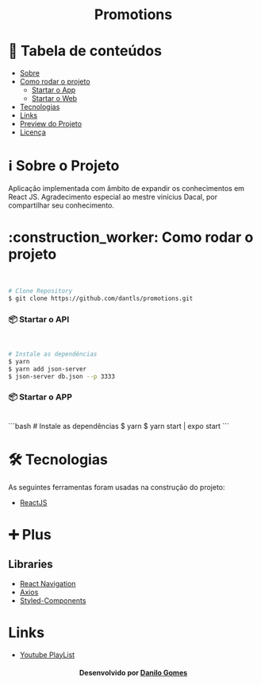 <h1 align="center" name="title">Promotions</h1>


# :pushpin: Tabela de conteúdos
<!--ts-->
   * [Sobre](#sobre)
   * [Como rodar o projeto](#run)
      * [Startar o App](#api)
      * [Startar o Web](#web)
   * [Tecnologias](#tecnologias)
   * [Links](#links)
   * [Preview do Projeto](#preview)
   * [Licença](#license)
<!--te-->


<h1 name="sobre">ℹ Sobre o Projeto</h1>
Aplicação implementada com âmbito de expandir os conhecimentos em React JS.
Agradecimento especial ao mestre vinícius Dacal, por compartilhar seu conhecimento.

<h1 name="run">:construction_worker: Como rodar o projeto</h1> <br>

```bash
# Clone Repository
$ git clone https://github.com/dantls/promotions.git
```


<h3 name='api'>📦 Startar o API</h3><br>

```bash
# Instale as dependências
$ yarn
$ yarn add json-server
$ json-server db.json --p 3333
```
<h3 name='api'>📦 Startar o APP</h3><br>
```bash
# Instale as dependências
$ yarn
$ yarn start | expo start
```

<h1 name="tecnologias">🛠 Tecnologias</h1>

As seguintes ferramentas foram usadas na construção do projeto:

- [ReactJS](https://reactjs.org/)

<h1 name="tecnologias">➕ Plus</h1>

## Libraries

- [React Navigation](https://reactnavigation.org/)
- [Axios](https://github.com/axios/axios)
- [Styled-Components](https://styled-components.com/)

<h1 name="links">Links</h1>

- [Youtube PlayList](https://youtube.com/playlist?list=PLv2oOZboUtKMMszyFDrMz-cVs4pKqDssM)




<h4 name="license" align="center">
    Desenvolvido por <a href="https://www.linkedin.com/in/danilo-gomes-394459103/" target="_blank">Danilo Gomes</a>
</h4>


